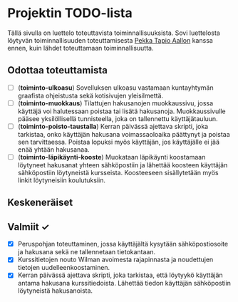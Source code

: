 # Projektin TODO-lista

Tällä sivulla on luettelo toteuttavista toiminnallisuuksista. Sovi luettelosta löytyvän toiminnallisuuden toteuttamisesta [Pekka Tapio Aallon](https://github.com/pekkatapio) kanssa ennen, kuin lähdet toteuttamaan toiminnallisuutta.

## Odottaa toteuttamista

 - [ ] (**toiminto-ulkoasu**) Sovelluksen ulkoasu vastamaan kuntayhtymän graafista ohjeistusta sekä kotisivujen yleisilmettä. 
 - [ ] (**toiminto-muokkaus**) Tilattujen hakusanojen muokkaussivu, jossa käyttäjä voi halutessaan poistaa tai lisätä hakusanoja. Muokkaussivulle pääsee yksilöllisellä tunnisteella, joka on tallennettu käyttäjätauluun.
 - [ ] (**toiminto-poisto-taustalla**) Kerran päivässä ajettava skripti, joka tarkistaa, onko käyttäjän hakusana voimassaoloaika päättynyt ja poistaa sen tarvittaessa. Poistaa lopuksi myös käyttäjän, jos käyttäjälle ei jää enää yhtään hakusanaa.
 - [ ] (**toiminto-läpikäynti-kooste**) Muokataan läpikäynti koostamaan löytyneet hakusanat yhteen sähköpostiin ja lähettää koosteen käyttäjän sähköpostiin löytyneistä kursseista. Koosteeseen sisällytetään myös linkit löytyneisiin koulutuksiin.

## Keskeneräiset
 

## Valmiit ✓

 - [X] Peruspohjan toteuttaminen, jossa käyttäjältä kysytään sähköpostiosoite ja hakusana sekä ne tallennetaan tietokantaan.
 - [X] Kurssitietojen nouto Wilman avoimesta rajapinnasta ja noudettujen tietojen uudelleenkoostaminen.
 - [X] Kerran päivässä ajettava skripti, joka tarkistaa, että löytyykö käyttäjän antama hakusana kurssitiedoista. Lähettää tiedon käyttäjän sähköpostiin löytyneistä hakusanoista.
